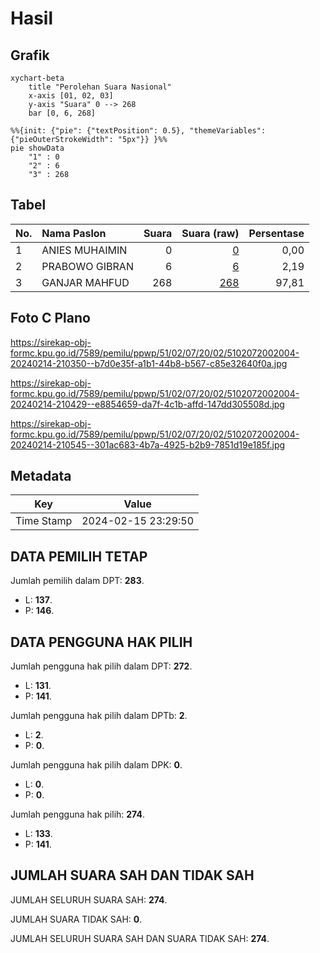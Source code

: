 # Hasil

## Grafik

```mermaid
xychart-beta
    title "Perolehan Suara Nasional"
    x-axis [01, 02, 03]
    y-axis "Suara" 0 --> 268
    bar [0, 6, 268]
```

```mermaid
%%{init: {"pie": {"textPosition": 0.5}, "themeVariables": {"pieOuterStrokeWidth": "5px"}} }%%
pie showData
    "1" : 0
    "2" : 6
    "3" : 268
```

## Tabel

| No. | Nama Paslon    | Suara | Suara (raw) | Persentase |
|:--- |:-------------- | -----:| -----------:| ----------:|
| 1   | ANIES MUHAIMIN | 0     | [0][p-1]    | 0,00       |
| 2   | PRABOWO GIBRAN | 6     | [6][p-2]    | 2,19       |
| 3   | GANJAR MAHFUD  | 268   | [268][p-3]  | 97,81      |


[p-1]: https://github.com/gigit-pemilu/pemilu-2024/blob/main/pilpres/hitung-suara/sub/51-bali/sub/02-tabanan/sub/07-marga/sub/2002-beringkit-belayu/sub/004-tps/sub/paslon-1.txt
[p-2]: https://github.com/gigit-pemilu/pemilu-2024/blob/main/pilpres/hitung-suara/sub/51-bali/sub/02-tabanan/sub/07-marga/sub/2002-beringkit-belayu/sub/004-tps/sub/paslon-2.txt
[p-3]: https://github.com/gigit-pemilu/pemilu-2024/blob/main/pilpres/hitung-suara/sub/51-bali/sub/02-tabanan/sub/07-marga/sub/2002-beringkit-belayu/sub/004-tps/sub/paslon-3.txt

## Foto C Plano

https://sirekap-obj-formc.kpu.go.id/7589/pemilu/ppwp/51/02/07/20/02/5102072002004-20240214-210350--b7d0e35f-a1b1-44b8-b567-c85e32640f0a.jpg

https://sirekap-obj-formc.kpu.go.id/7589/pemilu/ppwp/51/02/07/20/02/5102072002004-20240214-210429--e8854659-da7f-4c1b-affd-147dd305508d.jpg

https://sirekap-obj-formc.kpu.go.id/7589/pemilu/ppwp/51/02/07/20/02/5102072002004-20240214-210545--301ac683-4b7a-4925-b2b9-7851d19e185f.jpg


## Metadata

| Key        | Value               |
| ---------- | ------------------- |
| Time Stamp | 2024-02-15 23:29:50 |


## DATA PEMILIH TETAP

Jumlah pemilih dalam DPT: **283**.
 * L: **137**.
 * P: **146**.

## DATA PENGGUNA HAK PILIH

Jumlah pengguna hak pilih dalam DPT: **272**.
 * L: **131**.
 * P: **141**.

Jumlah pengguna hak pilih dalam DPTb: **2**.
 * L: **2**.
 * P: **0**.

Jumlah pengguna hak pilih dalam DPK: **0**.
 * L: **0**.
 * P: **0**.

Jumlah pengguna hak pilih: **274**.
 * L: **133**.
 * P: **141**.

## JUMLAH SUARA SAH DAN TIDAK SAH

JUMLAH SELURUH SUARA SAH: **274**.

JUMLAH SUARA TIDAK SAH: **0**.

JUMLAH SELURUH SUARA SAH DAN SUARA TIDAK SAH: **274**.


